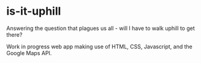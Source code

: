 # is-it-uphill
Answering the question that plagues us all - will I have to walk uphill to get there?

Work in progress web app making use of HTML, CSS, Javascript, and the Google Maps API.
